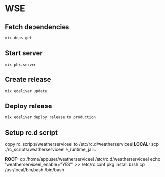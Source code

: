 # WSE

## Fetch dependencies
    mix deps.get

## Start server
    mix phx.server

## Create release
    mix edeliver update

## Deploy release
    mix edeliver deploy release to production

## Setup rc.d script
copy rc_scripts/weatherserviceel to /etc/rc.d/weatherserviceel
__LOCAL:__
    scp ./rc_scripts/weatherserviceel e_runtime_jail:.

__ROOT:__
    cp /home/appuser/weatherserviceel /etc/rc.d/weatherserviceel
    echo 'weatherserviceel_enable="YES"' >> /etc/rc.conf
    pkg install bash
    cp /usr/local/bin/bash /bin/bash
